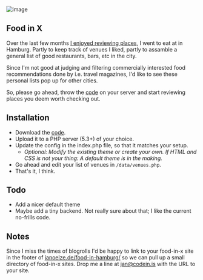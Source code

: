 ![image](https://s3-eu-west-1.amazonaws.com/51e3d489f1e/2014-01-22-04-06-08-52df35a0197b1.png)

## Food in X

Over the last few months [I enjoyed reviewing places](http://janoelze.de/food-in-hamburg/), I went to eat at in Hamburg. Partly to keep track of venues I liked, partly to assamble a general list of good restaurants, bars, etc in the city.

Since I'm not good at judging and filtering commercially interested food recommendations done by i.e. travel magazines, I'd like to see these personal lists pop up for other cities.

So, please go ahead, throw the [code](https://github.com/janoelze/food-in/archive/master.zip) on your server and start reviewing places you deem worth checking out.

## Installation

* Download the [code](https://github.com/janoelze/food-in/archive/master.zip).
* Upload it to a PHP server (5.3+) of your choice. 
* Update the config in the index.php file, so that it matches your setup.
	* *Optional: Modify the existing theme or create your own. If HTML and CSS is not your thing: A default theme is in the making.*
* Go ahead and edit your list of venues in `/data/venues.php`.
* That's it, I think.

## Todo
 * Add a nicer default theme
 * Maybe add a tiny backend. Not really sure about that; I like the current no-frills code.
 
## Notes

Since I miss the times of blogrolls I'd be happy to link to your food-in-x site in the footer of [janoelze.de/food-in-hamburg/](http://janoelze.de/food-in-hamburg/) so we can pull up a small directory of food-in-x sites. Drop me a line at [jan@codein.is](mailto:jan@codein.is) with the URL to your site.
